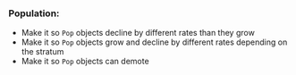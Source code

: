 ### Population:
- Make it so `Pop` objects decline by different rates than they grow
- Make it so `Pop` objects grow and decline by different rates depending on the stratum
- Make it so `Pop` objects can demote

